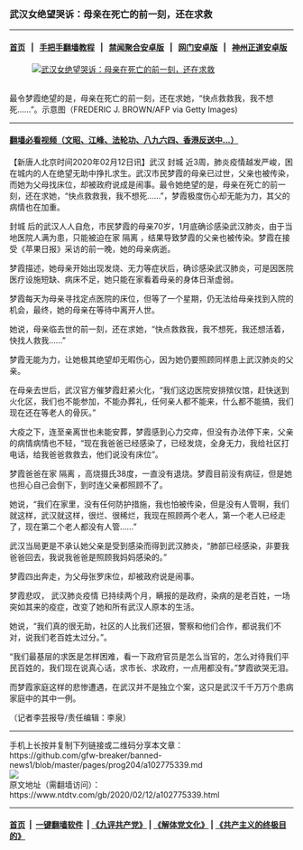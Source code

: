 ### 武汉女绝望哭诉：母亲在死亡的前一刻，还在求救
------------------------

#### [首页](https://github.com/gfw-breaker/banned-news1/blob/master/README.md) &nbsp;&nbsp;|&nbsp;&nbsp; [手把手翻墙教程](https://github.com/gfw-breaker/guides/wiki) &nbsp;&nbsp;|&nbsp;&nbsp; [禁闻聚合安卓版](https://github.com/gfw-breaker/bn-android) &nbsp;&nbsp;|&nbsp;&nbsp; [网门安卓版](https://github.com/oGate2/oGate) &nbsp;&nbsp;|&nbsp;&nbsp; [神州正道安卓版](https://github.com/SzzdOgate/update) 



<div><div class="featured_image">
 <a href="https://i.ntdtv.com/assets/uploads/2020/02/GettyImages-144530128.jpg" target="_blank">
  <figure>
   <img alt="武汉女绝望哭诉：母亲在死亡的前一刻，还在求救" src="https://i.ntdtv.com/assets/uploads/2020/02/GettyImages-144530128-800x450.jpg"/>
  </figure><br/>
 </a>
 <span class="caption">
  最令梦霞绝望的是，母亲在死亡的前一刻，还在求她，“快点救救我，我不想死……”。示意图（FREDERIC J. BROWN/AFP via Getty Images)
 </span>
</div>
</div><hr/>

#### [翻墙必看视频（文昭、江峰、法轮功、八九六四、香港反送中...）](https://github.com/gfw-breaker/banned-news1/blob/master/pages/link3.md)

<div><div class="post_content" itemprop="articleBody">
 <p>
  【新唐人北京时间2020年02月12日讯】武汉
  <ok href="https://www.ntdtv.com/gb/封城.htm">
   封城
  </ok>
  近3周，肺炎疫情越发严峻，困在城内的人在绝望无助中挣扎求生。武汉市民梦霞的母亲已过世，父亲也被传染，而她为父母找床位，却被政府说成是闹事。最令她绝望的是，母亲在死亡的前一刻，还在求她，“快点救救我，我不想死……”，梦霞极度伤心却无能为力，其父的病情也在加重。
 </p>
 <p>
  <ok href="https://www.ntdtv.com/gb/封城.htm">
   封城
  </ok>
  后的武汉人人自危，市民梦霞的母亲70岁，1月底确诊感染武汉肺炎，由于当地医院人满为患，只能被迫在家
  <ok href="https://www.ntdtv.com/gb/隔离.htm">
   隔离
  </ok>
  ，结果导致梦霞的父亲也被传染。梦霞在接受《苹果日报》采访的前一晚，她的母亲病逝。
 </p>
 <p>
  梦霞描述，她母亲开始出现发烧、无力等症状后，确诊感染武汉肺炎，可是因医院医疗设施短缺、病床不足，她只能在家看着母亲的身体日渐虚弱。
 </p>
 <p>
  梦霞每天为母亲寻找定点医院的床位，但等了一个星期，仍无法给母亲找到入院的机会，最终，她的母亲在等待中离开人世。
 </p>
 <p>
  她说，母亲临去世的前一刻，还在求她，“快点救救我，我不想死，我还想活着，快找人救我……”
 </p>
 <p>
  梦霞无能为力，让她极其绝望却无暇伤心，因为她仍要照顾同样患上武汉肺炎的父亲。
 </p>
 <p>
  在母亲去世后，武汉官方催梦霞赶紧火化，“我们这边医院安排殡仪馆，赶快送到火化区，我们也不能参加，不能办葬礼，任何亲人都不能来，什么都不能搞，我们现在还在等老人的骨灰。”
 </p>
 <p>
  大疫之下，连至亲离世也未能安葬，梦霞感到心力交瘁，但没有办法停下来，父亲的病情病情也不轻，“现在我爸爸已经感染了，已经发烧，全身无力，我给社区打电话，给我爸爸救救去，他们说没有床位”。
 </p>
 <p>
  梦霞爸爸在家
  <ok href="https://www.ntdtv.com/gb/隔离.htm">
   隔离
  </ok>
  ，高烧摄氏38度，一直没有退烧。梦霞目前没有病征，但是她也担心自己会倒下，到时连父亲都照顾不了。
 </p>
 <p>
  她说，“我们在家里，没有任何防护措施，我也怕被传染，但是没有人管啊，我们就这样，武汉就这样，很烂、很稀烂，我现在照顾两个老人，第一个老人已经走了，现在第二个老人都没有人管……”
 </p>
 <p>
  武汉当局更是不承认她父亲是受到感染而得到武汉肺炎，“肺部已经感染，非要我爸爸回去，我说我爸爸是照顾我妈妈感染的。”
 </p>
 <p>
  梦霞四出奔走，为父母张罗床位，却被政府说是闹事。
 </p>
 <p>
  梦霞悲叹，
  <ok href="https://www.ntdtv.com/gb/442749.htm">
   武汉肺炎疫情
  </ok>
  已持续两个月，瞒报的是政府，染病的是老百姓，一场突如其来的疫症，改变了她和所有武汉人原本的生活。
 </p>
 <p>
  她说，“我们真的很无助，社区的人比我们还狠，警察和他们合作，都说我们不对，说我们老百姓太过分。”。
 </p>
 <p>
  “我们最基层的求医是怎样困难，看一下政府官员是怎么当官的，怎么对待我们平民百姓的，我们现在说真心话，求市长、求政府，一点用都没有。”梦霞欲哭无泪。
 </p>
 <p>
  而梦霞家庭这样的悲惨遭遇，在武汉并不是独立个案，这只是武汉千千万万个患病家庭中的其中一例。
 </p>
 <p>
  （记者李芸报导/责任编辑：李泉）
 </p>
 <div class="single_ad">
 </div>
</div>
</div>
<hr/>
手机上长按并复制下列链接或二维码分享本文章：<br/>
https://github.com/gfw-breaker/banned-news1/blob/master/pages/prog204/a102775339.md <br/>
<a href='https://github.com/gfw-breaker/banned-news1/blob/master/pages/prog204/a102775339.md'><img src='https://github.com/gfw-breaker/banned-news1/blob/master/pages/prog204/a102775339.md.png'/></a> <br/>
原文地址（需翻墙访问）：https://www.ntdtv.com/gb/2020/02/12/a102775339.html


------------------------
#### [首页](https://github.com/gfw-breaker/banned-news1/blob/master/README.md) &nbsp;|&nbsp; [一键翻墙软件](https://github.com/gfw-breaker/nogfw/blob/master/README.md) &nbsp;| [《九评共产党》](https://github.com/gfw-breaker/9ping.md/blob/master/README.md#九评之一评共产党是什么) | [《解体党文化》](https://github.com/gfw-breaker/jtdwh.md/blob/master/README.md) | [《共产主义的终极目的》](https://github.com/gfw-breaker/gczydzjmd.md/blob/master/README.md)


<img src='http://gfw-breaker.win/banned-news/pages/prog204/a102775339.md' width='0px' height='0px'/>